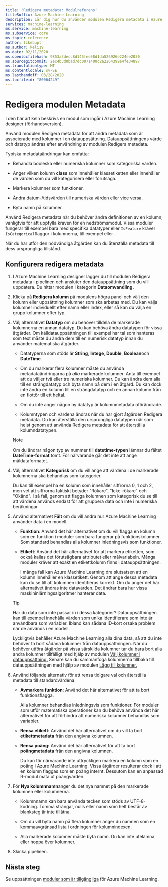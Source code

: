 ```yaml
---
title: 'Redigera metadata: Modulreferens'
titleSuffix: Azure Machine Learning
description: Lär dig hur du använder modulen Redigera metadata i Azure Machine Learning för att ändra metadata som är associerade med kolumner i en datauppsättning.
services: machine-learning
ms.service: machine-learning
ms.subservice: core
ms.topic: reference
author: likebupt
ms.author: keli19
ms.date: 02/11/2020
ms.openlocfilehash: 9853a3decc8d145fee58d1da526926e224ee2030
ms.sourcegitcommit: 2ec4b3d0bad7dc0071400c2a2264399e4fe34897
ms.translationtype: MT
ms.contentlocale: sv-SE
ms.lasthandoff: 03/28/2020
ms.locfileid: "80064249"
---
```

# <a name="edit-metadata-module"></a>Redigera modulen Metadata

I den här artikeln beskrivs en modul som ingår i Azure Machine Learning designer (förhandsversion).

Använd modulen Redigera metadata för att ändra metadata som är associerade med kolumner i en datauppsättning. Datauppsättningens värde och datatyp ändras efter användning av modulen Redigera metadata.

Typiska metadataändringar kan omfatta:
  
+ Behandla booleska eller numeriska kolumner som kategoriska värden.
  
+ Anger vilken kolumn **class** som innehåller klassetiketten eller innehåller de värden som du vill kategorisera eller förutsäga.
  
+ Markera kolumner som funktioner.
  
+ Ändra datum-/tidsvärden till numeriska värden eller vice versa.
  
+ Byta namn på kolumner.
  
 Använd Redigera metadata när du behöver ändra definitionen av en kolumn, vanligtvis för att uppfylla kraven för en nedströmsmodul. Vissa moduler fungerar till exempel bara med specifika datatyper eller `IsFeature` kräver `IsCategorical`flaggor i kolumnerna, till exempel eller .  
  
 När du har utför den nödvändiga åtgärden kan du återställa metadata till dess ursprungliga tillstånd.
  
## <a name="configure-edit-metadata"></a>Konfigurera redigera metadata
  
1. I Azure Machine Learning designer lägger du till modulen Redigera metadata i pipelinen och ansluter den datauppsättning som du vill uppdatera. Du hittar modulen i kategorin **Dataomvandling.**
  
1. Klicka på **Redigera kolumn** på modulens högra panel och välj den kolumn eller uppsättning kolumner som ska arbetas med. Du kan välja kolumner individuellt efter namn eller index, eller så kan du välja en grupp kolumner efter typ.  
  
1. Välj alternativet **Datatyp** om du behöver tilldela de markerade kolumnerna en annan datatyp. Du kan behöva ändra datatypen för vissa åtgärder. Om källdatauppsättningen till exempel har tal som hanteras som text måste du ändra dem till en numerisk datatyp innan du använder matematiska åtgärder.

    + Datatyperna som stöds är **String**, **Intege**, **Double**, **Boolean**och **DateTime**.

    + Om du markerar flera kolumner måste du använda metadataändringarna på *alla* markerade kolumner. Anta till exempel att du väljer två eller tre numeriska kolumner. Du kan ändra dem alla till en strängdatatyp och byta namn på dem i en åtgärd. Du kan dock inte ändra en kolumn till en strängdatatyp och en annan kolumn från en flottör till ett heltal.
  
    + Om du inte anger någon ny datatyp är kolumnmetadata oförändrade.

    + Kolumntypen och värdena ändras när du har gjort åtgärden Redigera metadata. Du kan återställa den ursprungliga datatypen när som helst genom att använda Redigera metadata för att återställa kolumndatatypen.  

    > [!NOTE]
    > Om du ändrar någon typ av nummer till **datetime-typen** lämnar du fältet **DateTime-format** tomt. För närvarande går det inte att ange måldataformatet.  

1. Välj alternativet **Kategorisk** om du vill ange att värdena i de markerade kolumnerna ska behandlas som kategorier.

    Du kan till exempel ha en kolumn som innehåller siffrorna 0, 1 och 2, men vet att siffrorna faktiskt betyder "Rökare", "Icke-rökare" och "Okänd". I så fall, genom att flagga kolumnen som kategorisk du se till att värdena används endast för att gruppera data och inte i numeriska beräkningar.
  
1. Använd alternativet **Fält** om du vill ändra hur Azure Machine Learning använder data i en modell.

    + **Funktion**: Använd det här alternativet om du vill flagga en kolumn som en funktion i moduler som bara fungerar på funktionskolumner. Som standard behandlas alla kolumner inledningsvis som funktioner.  
  
    + **Etikett**: Använd det här alternativet för att markera etiketten, som också kallas det förutsägbara attributet eller målvariabeln. Många moduler kräver att exakt en etikettkolumn finns i datauppsättningen.

        I många fall kan Azure Machine Learning dra slutsatsen att en kolumn innehåller en klassetikett. Genom att ange dessa metadata kan du se till att kolumnen identifieras korrekt. Om du anger det här alternativet ändras inte datavärden. Det ändrar bara hur vissa maskininlärningsalgoritmer hanterar data.
  
    > [!TIP]
    > Har du data som inte passar in i dessa kategorier? Datauppsättningen kan till exempel innehålla värden som unika identifierare som inte är användbara som variabler. Ibland kan sådana ID-kort orsaka problem när de används i en modell.
    >
    > Lyckligtvis behåller Azure Machine Learning alla dina data, så att du inte behöver ta bort sådana kolumner från datauppsättningen. När du behöver utföra åtgärder på vissa särskilda kolumner tar du bara bort alla andra kolumner tillfälligt med hjälp av modulen [Välj kolumner i datauppsättning.](select-columns-in-dataset.md) Senare kan du sammanfoga kolumnerna tillbaka till datauppsättningen med hjälp av modulen [Lägg till kolumner.](add-columns.md)  
  
1. Använd följande alternativ för att rensa tidigare val och återställa metadata till standardvärdena.  
  
    + **Avmarkera funktion**: Använd det här alternativet för att ta bort funktionsflagga.  
  
         Alla kolumner behandlas inledningsvis som funktioner. För moduler som utför matematiska operationer kan du behöva använda det här alternativet för att förhindra att numeriska kolumner behandlas som variabler.
  
    + **Rensa etikett:** Använd det här alternativet om du vill ta bort **etikettmetadata** från den angivna kolumnen.  
  
    + **Rensa poäng:** Använd det här alternativet för att ta bort **poängmetadata** från den angivna kolumnen.  
  
         Du kan för närvarande inte uttryckligen markera en kolumn som en poäng i Azure Machine Learning. Vissa åtgärder resulterar dock i att en kolumn flaggas som en poäng internt. Dessutom kan en anpassad R-modul mata ut poängvärden.

1. För **Nya kolumnnamn**anger du det nya namnet på den markerade kolumnen eller kolumnerna.  
  
    + Kolumnnamn kan bara använda tecken som stöds av UTF-8-kodning. Tomma strängar, nulls eller namn som helt består av blanksteg är inte tillåtna.  
  
    + Om du vill byta namn på flera kolumner anger du namnen som en kommaavgränsad lista i ordningen för kolumnindexen.  
  
    + Alla markerade kolumner måste byta namn. Du kan inte utelämna eller hoppa över kolumner.  
  
1. Skicka pipelinen.  

## <a name="next-steps"></a>Nästa steg

Se uppsättningen [moduler som är tillgängliga](module-reference.md) för Azure Machine Learning.
